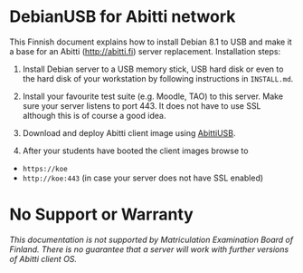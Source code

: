 # DebianUSB for Abitti network

This Finnish document explains how to install Debian 8.1 to USB and make 
it a base for an Abitti (http://abitti.fi) server replacement. Installation
steps:

1. Install Debian server to a USB memory stick, USB hard disk or even to
the hard disk of your workstation by following instructions in `INSTALL.md`.

2. Install your favourite test suite (e.g. Moodle, TAO) to this server. 
Make sure your server listens to port 443. It does not have to use SSL 
although this is of course a good idea.

3. Download and deploy Abitti client image using 
[AbittiUSB](http://www.abitti.fi/fi/ohjeet/usb-tikkujen-kopiointi/).

4. After your students have booted the client images browse to
* `https://koe`
* `http://koe:443` (in case your server does not have SSL enabled)

# No Support or Warranty

*This documentation is not supported by Matriculation Examination Board 
of Finland. There is no guarantee that a server will work with further
versions of Abitti client OS.*
